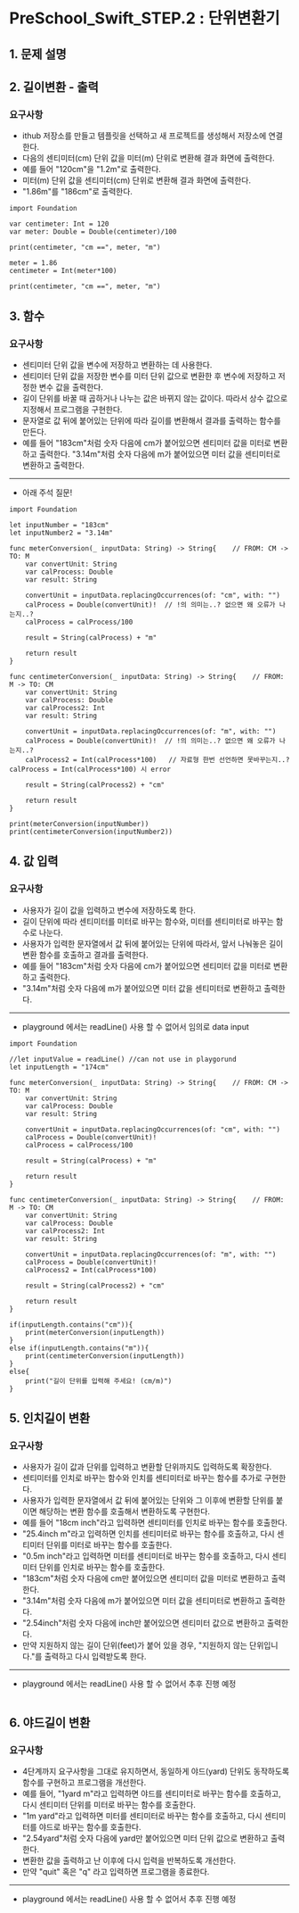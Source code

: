 # PreSchool_Swift_STEP.2 : 단위변환기
## 1. 문제 설명

## 2. 길이변환 - 출력
### 요구사항
- ithub 저장소를 만들고 템플릿을 선택하고 새 프로젝트를 생성해서 저장소에 연결한다.
- 다음의 센티미터(cm) 단위 값을 미터(m) 단위로 변환해 결과 화면에 출력한다.
- 예를 들어 "120cm"을 "1.2m"로 출력한다.
- 미터(m) 단위 값을 센티미터(cm) 단위로 변환해 결과 화면에 출력한다.
- "1.86m"를 "186cm"로 출력한다.
```
import Foundation

var centimeter: Int = 120
var meter: Double = Double(centimeter)/100

print(centimeter, "cm ==", meter, "m")

meter = 1.86
centimeter = Int(meter*100)

print(centimeter, "cm ==", meter, "m")
```

## 3. 함수
### 요구사항
- 센티미터 단위 값을 변수에 저장하고 변환하는 데 사용한다.
- 센티미터 단위 값을 저장한 변수를 미터 단위 값으로 변환한 후 변수에 저장하고 저정한 변수 값을 출력한다.
- 길이 단위를 바꿀 때 곱하거나 나누는 값은 바뀌지 않는 값이다. 따라서 상수 값으로 지정해서 프로그램을 구현한다.
- 문자열로 값 뒤에 붙어있는 단위에 따라 길이를 변환해서 결과를 출력하는 함수를 만든다.
- 예를 들어 "183cm"처럼 숫자 다음에 cm가 붙어있으면 센티미터 값을 미터로 변환하고 출력한다. "3.14m"처럼 숫자 다음에 m가 붙어있으면 미터 값을 센티미터로 변환하고 출력한다.
----------------------------------------------------------------------------------
- 아래 주석 질문! 
```
import Foundation

let inputNumber = "183cm"
let inputNumber2 = "3.14m"

func meterConversion(_ inputData: String) -> String{    // FROM: CM -> TO: M 
    var convertUnit: String
    var calProcess: Double
    var result: String

    convertUnit = inputData.replacingOccurrences(of: "cm", with: "")
    calProcess = Double(convertUnit)!  // !의 의미는..? 없으면 왜 오류가 나는지..?
    calProcess = calProcess/100

    result = String(calProcess) + "m"

    return result
}

func centimeterConversion(_ inputData: String) -> String{    // FROM: M -> TO: CM 
    var convertUnit: String
    var calProcess: Double
    var calProcess2: Int
    var result: String

    convertUnit = inputData.replacingOccurrences(of: "m", with: "")
    calProcess = Double(convertUnit)!  // !의 의미는..? 없으면 왜 오류가 나는지..?
    calProcess2 = Int(calProcess*100)   // 자료형 한번 선언하면 못바꾸는지..? calProcess = Int(calProcess*100) 시 error

    result = String(calProcess2) + "cm"

    return result
}

print(meterConversion(inputNumber))
print(centimeterConversion(inputNumber2))
```

## 4. 값 입력
### 요구사항
- 사용자가 길이 값을 입력하고 변수에 저장하도록 한다.
- 길이 단위에 따라 센티미터를 미터로 바꾸는 함수와, 미터를 센티미터로 바꾸는 함수로 나눈다.
- 사용자가 입력한 문자열에서 값 뒤에 붙어있는 단위에 따라서, 앞서 나눠놓은 길이 변환 함수를 호출하고 결과를 출력한다.
- 예를 들어 "183cm"처럼 숫자 다음에 cm가 붙어있으면 센티미터 값을 미터로 변환하고 출력한다.
- "3.14m"처럼 숫자 다음에 m가 붙어있으면 미터 값을 센티미터로 변환하고 출력한다.
----------------------------------------------------------------------------------
- playground 에서는 readLine() 사용 할 수 없어서 임의로 data input 
```
import Foundation

//let inputValue = readLine() //can not use in playgorund
let inputLength = "174cm"

func meterConversion(_ inputData: String) -> String{    // FROM: CM -> TO: M 
    var convertUnit: String
    var calProcess: Double
    var result: String

    convertUnit = inputData.replacingOccurrences(of: "cm", with: "")
    calProcess = Double(convertUnit)!
    calProcess = calProcess/100

    result = String(calProcess) + "m"

    return result
}

func centimeterConversion(_ inputData: String) -> String{    // FROM: M -> TO: CM 
    var convertUnit: String
    var calProcess: Double
    var calProcess2: Int
    var result: String

    convertUnit = inputData.replacingOccurrences(of: "m", with: "")
    calProcess = Double(convertUnit)!
    calProcess2 = Int(calProcess*100)

    result = String(calProcess2) + "cm"

    return result
}

if(inputLength.contains("cm")){
    print(meterConversion(inputLength))
}
else if(inputLength.contains("m")){
    print(centimeterConversion(inputLength))
}
else{
    print("길이 단위를 입력해 주세요! (cm/m)")
}
```

## 5. 인치길이 변환
### 요구사항
- 사용자가 길이 값과 단위를 입력하고 변환할 단위까지도 입력하도록 확장한다.
- 센티미터를 인치로 바꾸는 함수와 인치를 센티미터로 바꾸는 함수를 추가로 구현한다.
- 사용자가 입력한 문자열에서 값 뒤에 붙어있는 단위와 그 이후에 변환할 단위를 붙이면 해당하는 변환 함수를 호출해서 변환하도록 구현한다.
- 예를 들어 "18cm inch"라고 입력하면 센티미터를 인치로 바꾸는 함수를 호출한다.
- "25.4inch m"라고 입력하면 인치를 센티미터로 바꾸는 함수를 호출하고, 다시 센티미터 단위를 미터로 바꾸는 함수를 호출한다.
- "0.5m inch"라고 입력하면 미터를 센티미터로 바꾸는 함수를 호출하고, 다시 센티미터 단위를 인치로 바꾸는 함수를 호출한다.
- "183cm"처럼 숫자 다음에 cm만 붙어있으면 센티미터 값을 미터로 변환하고 출력한다.
- "3.14m"처럼 숫자 다음에 m가 붙어있으면 미터 값을 센티미터로 변환하고 출력한다.
- "2.54inch"처럼 숫자 다음에 inch만 붙어있으면 센티미터 값으로 변환하고 출력한다.
- 만약 지원하지 않는 길이 단위(feet)가 붙어 있을 경우, "지원하지 않는 단위입니다."를 출력하고 다시 입력받도록 한다.
----------------------------------------------------------------------------------
- playground 에서는 readLine() 사용 할 수 없어서 추후 진행 예정 
```

```

## 6. 야드길이 변환
### 요구사항
- 4단계까지 요구사항을 그대로 유지하면서, 동일하게 야드(yard) 단위도 동작하도록 함수를 구현하고 프로그램을 개선한다.
- 예를 들어, "1yard m"라고 입력하면 야드를 센티미터로 바꾸는 함수를 호출하고, 다시 센티미터 단위를 미터로 바꾸는 함수를 호출한다.
- "1m yard"라고 입력하면 미터를 센티미터로 바꾸는 함수를 호출하고, 다시 센티미터를 야드로 바꾸는 함수를 호출한다.
- "2.54yard"처럼 숫자 다음에 yard만 붙어있으면 미터 단위 값으로 변환하고 출력한다.
- 변환한 값을 출력하고 난 이후에 다시 입력을 반복하도록 개선한다.
- 만약 "quit" 혹은 "q" 라고 입력하면 프로그램을 종료한다.
----------------------------------------------------------------------------------
- playground 에서는 readLine() 사용 할 수 없어서 추후 진행 예정 
```

```
